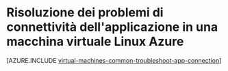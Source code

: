 <properties
    pageTitle="Risolvere i problemi di accesso alle applicazioni Linux VM | Microsoft Azure"
    description="Utilizzare questa procedura dettagliata sulla risoluzione dei problemi per isolare problemi di connessione per le applicazioni in macchine virtuali Linux in Azure."
    services="virtual-machines-linux"
    documentationCenter=""
    authors="iainfoulds"
    manager="timlt"
    editor=""
    tags="top-support-issue,azure-service-management,azure-resource-manager"
    keywords="non è possibile avviare l'applicazione, programma non è possibile aprire, ascoltare porta bloccata, non è possibile avviare programma, porta bloccata di ascolto"/>

<tags
    ms.service="virtual-machines-linux"
    ms.workload="infrastructure-services"
    ms.tgt_pltfrm="vm-linux"
    ms.devlang="na"
    ms.topic="support-article"
    ms.date="09/27/2016"
    ms.author="iainfou"/>

# <a name="troubleshoot-application-connectivity-issues-on-a-linux-azure-virtual-machine"></a>Risoluzione dei problemi di connettività dell'applicazione in una macchina virtuale Linux Azure

[AZURE.INCLUDE [virtual-machines-common-troubleshoot-app-connection](../../includes/virtual-machines-common-troubleshoot-app-connection.md)]
